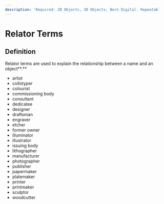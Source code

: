 ```yaml
---
description: 'Required: 2D Objects, 3D Objects, Born Digital. Repeatable'
---
```


# Relator Terms

## Definition

Relator terms are used to explain the relationship between a name and an object**.** 

* artist
* collotyper
* colourist
* commissioning body
* consultant
* dedicatee
* designer
* draftsman
* engraver
* etcher
* former owner
* illuminator
* illustrator
* issuing body
* lithographer
* manufacturer
* photographer
* publisher
* papermaker
* platemaker
* printer
* printmaker
* sculptor
* woodcutter

